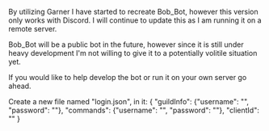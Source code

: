 By utilizing Garner I have started to recreate Bob_Bot, however this version only works with Discord. I will continue to update this as I am running it on a remote server.

Bob_Bot will be a public bot in the future, however since it is still under heavy development I'm not willing to give it to a potentially volitile situation yet.

If you would like to help develop the bot or run it on your own server go ahead.

Create a new file named "login.json", in it:
{
	"guildInfo": {"username": "", "password": ""},
	"commands": {"username": "", "password": ""},
	"clientId": ""
}